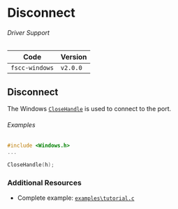 # Disconnect


###### Driver Support
| Code           | Version
| -------------- | --------
| `fscc-windows` | `v2.0.0` 


## Disconnect
The Windows [`CloseHandle`](http://msdn.microsoft.com/en-us/library/windows/apps/ms724211.aspx)
is used to connect to the port.


###### Examples
```c
#include <Windows.h>
...

CloseHandle(h);
```


### Additional Resources
- Complete example: [`examples\tutorial.c`](https://github.com/commtech/cfscc/blob/master/examples/tutorial/tutorial.c)